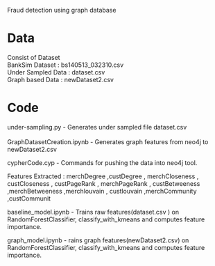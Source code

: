 Fraud detection using graph database
# Data
Consist of Dataset <br>
BankSim Dataset : bs140513_032310.csv <br>
Under Sampled Data : dataset.csv <br>
Graph based Data : newDataset2.csv <br>

# Code
under-sampling.py - Generates under sampled file dataset.csv  <br>
<br>
GraphDatasetCreation.ipynb - Generates graph features from neo4j to newDataset2.csv <br>

cypherCode.cyp - Commands for pushing the data into neo4j tool.

Features Extracted : merchDegree ,custDegree , merchCloseness , custCloseness , custPageRank , merchPageRank , custBetweeness ,merchBetweeness ,merchlouvain , custlouvain ,merchCommunity ,custCommunit <br>

baseline_model.ipynb - Trains  raw features(dataset.csv ) on RandomForestClassifier, classify_with_kmeans  and computes feature importance. <br>

graph_model.ipynb - rains  graph features(newDataset2.csv) on RandomForestClassifier, classify_with_kmeans  and computes feature importance.






